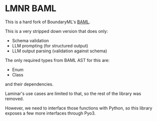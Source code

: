 # LMNR BAML

This is a hard fork of BoundaryML's [BAML](https://github.com/BoundaryML/baml).

This is a very stripped down version that does only:
- Schema validation
- LLM prompting (for structured output)
- LLM output parsing (validation against schema)

The only required types from BAML AST for this are:
- Enum
- Class

and their dependencies.

Laminar's use cases are limited to that, so the rest of the library was removed.

However, we need to interface those functions with Python, so this library exposes
a few more interfaces through Pyo3.
